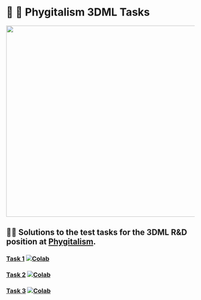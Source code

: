# :crystal_ball: :ice_cube: **Phygitalism 3DML Tasks**

<p align="center">
    <img src="https://hsto.org/getpro/habr/upload_files/749/374/712/74937471278fdc9a37195ef52cd4e4f3.jpg" width="512" height="512">
</p>

## :man_mechanic: Solutions to the test tasks for the 3DML R&D position at [Phygitalism](https://phygitalism.com/).

### [Task 1](https://github.com/tensorush/Phygitalism-3DML-Tasks/blob/master/Tasks/Task%201.ipynb) [![Colab](https://camo.githubusercontent.com/52feade06f2fecbf006889a904d221e6a730c194/68747470733a2f2f636f6c61622e72657365617263682e676f6f676c652e636f6d2f6173736574732f636f6c61622d62616467652e737667)](https://colab.research.google.com/github/tensorush/Phygitalism-3DML-Tasks/blob/master/Tasks/Task%201.ipynb)

### [Task 2](https://github.com/tensorush/Phygitalism-3DML-Tasks/blob/master/Tasks/Task%202.ipynb) [![Colab](https://camo.githubusercontent.com/52feade06f2fecbf006889a904d221e6a730c194/68747470733a2f2f636f6c61622e72657365617263682e676f6f676c652e636f6d2f6173736574732f636f6c61622d62616467652e737667)](https://colab.research.google.com/github/tensorush/Phygitalism-3DML-Tasks/blob/master/Tasks/Task%202.ipynb)

### [Task 3](https://github.com/tensorush/Phygitalism-3DML-Tasks/blob/master/Tasks/Task%203.ipynb) [![Colab](https://camo.githubusercontent.com/52feade06f2fecbf006889a904d221e6a730c194/68747470733a2f2f636f6c61622e72657365617263682e676f6f676c652e636f6d2f6173736574732f636f6c61622d62616467652e737667)](https://colab.research.google.com/github/tensorush/Phygitalism-3DML-Tasks/blob/master/Tasks/Task%203.ipynb)
